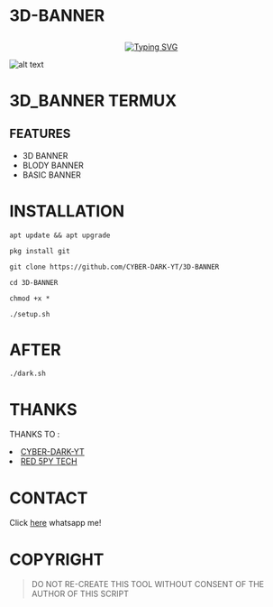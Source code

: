 # 3D-BANNER
## <!-- Typing SVG -->
<p align="center">
    <a href="https://github.com/CYBER-DARK-YT">
        <img
src="https://readme-typing-svg.herokuapp.com/?size=35&width=800&lines=3D_banner+by+cyber-dark"
            alt="Typing SVG"
        />
    </a>
</p>

![alt text](https://imgur.com/O1k2Rno.png)

# 3D_BANNER TERMUX

## FEATURES

* 3D BANNER
* BLODY BANNER
* BASIC BANNER

# INSTALLATION

`apt update && apt upgrade`

`pkg install git`

`git clone https://github.com/CYBER-DARK-YT/3D-BANNER`

`cd 3D-BANNER`

`chmod +x *`

`./setup.sh`

# AFTER

`./dark.sh`

# THANKS

THANKS TO :

<li><a href="https://youtube.com/channel/UCKZ96oQF2l_2csD4rDtwY-g">CYBER-DARK-YT</a></li>

<li><a href="https://youtube.com/c/REDSPYTECH">RED 5PY TECH</a></li>

# CONTACT
Click [here](https://wa.me/+1(587)815-0226) whatsapp me!

# COPYRIGHT
> DO NOT RE-CREATE THIS TOOL WITHOUT CONSENT OF THE AUTHOR OF THIS SCRIPT
